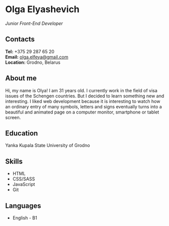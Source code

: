 # Olga Elyashevich
*Junior Front-End Developer*

## Contacts
**Tel:** +375 29 287 65 20\
**Email:** olga.elfeya@gmail.com\
**Location:** Grodno, Belarus

## About me
Hi, my name is Olya! I am 31 years old. I currently work in the field of visa issues of the Schengen countries. But I decided to learn something new and interesting.
I liked web development because it is interesting to watch how an ordinary entry of many symbols, letters and signs eventually turns into a beautiful and animated page on a computer monitor, smartphone or tablet screen.

## Education
Yanka Kupala State University of Grodno

## Skills
+ HTML
+ CSS/SASS
+ JavaScript
+ Git

## Languages
+ English - B1